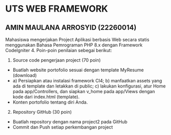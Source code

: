 # UTS WEB FRAMEWORK

## AMIN MAULANA ARROSYID (22260014)

Mahasiswa mengerjakan Project Aplikasi berbasis Web secara statis menggunakan Bahasa
Pemrograman PHP 8.x dengan Framework CodeIgniter 4. Poin-poin penilaian sebegai berikut:
1. Source code pengerjaan project (70 poin)
- Buatlah website portofolio sesuai dengan template MyResume (download)
- a) Persiapkan atau instalasi framework CI4;
b) manfaatkan assets yang ada di template dan letakkan di public;
c) lakukan konfigurasi, atur Home pada app/Controllers, dan siapkan v_home
pada app/Views dengan kode dari index.html (template).
- Konten portofolio tentang diri Anda.
2. Repository GitHub (30 poin)
- Buatlah repository dengan nama project2 pada GitHub
- Commit dan Push setiap perkembangan project
